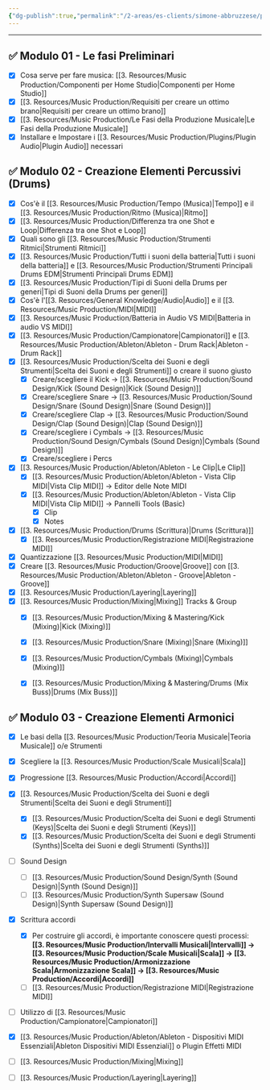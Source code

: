 ```yaml
---
{"dg-publish":true,"permalink":"/2-areas/es-clients/simone-abbruzzese/programma-produzione-musicale-con-ableton-simone-abbruzzese/"}
---
```




---
## ✅ Modulo 01 - Le fasi Preliminari

- [x] Cosa serve per fare musica: [[3. Resources/Music Production/Componenti per Home Studio\|Componenti per Home Studio]]
- [x] [[3. Resources/Music Production/Requisiti per creare un ottimo brano\|Requisiti per creare un ottimo brano]]
- [x] [[3. Resources/Music Production/Le Fasi della Produzione Musicale\|Le Fasi della Produzione Musicale]]
- [x] Installare e Impostare i [[3. Resources/Music Production/Plugins/Plugin Audio\|Plugin Audio]] necessari

## ✅ Modulo 02 - Creazione Elementi Percussivi (Drums)

- [x] Cos'è il [[3. Resources/Music Production/Tempo (Musica)\|Tempo]] e il [[3. Resources/Music Production/Ritmo (Musica)\|Ritmo]]
- [x] [[3. Resources/Music Production/Differenza tra one Shot e Loop\|Differenza tra one Shot e Loop]]
- [x] Quali sono gli [[3. Resources/Music Production/Strumenti Ritmici\|Strumenti Ritmici]]
- [x] [[3. Resources/Music Production/Tutti i suoni della batteria\|Tutti i suoni della batteria]] e [[3. Resources/Music Production/Strumenti Principali Drums EDM\|Strumenti Principali Drums EDM]]
- [x] [[3. Resources/Music Production/Tipi di Suoni della Drums per generi\|Tipi di Suoni della Drums per generi]]
- [x] Cos'è l'[[3. Resources/General Knowledge/Audio\|Audio]] e il [[3. Resources/Music Production/MIDI\|MIDI]]
- [x] [[3. Resources/Music Production/Batteria in Audio VS MIDI\|Batteria in audio VS MIDI]]
- [x] [[3. Resources/Music Production/Campionatore\|Campionatori]] e [[3. Resources/Music Production/Ableton/Ableton - Drum Rack\|Ableton - Drum Rack]]
- [x] [[3. Resources/Music Production/Scelta dei Suoni e degli Strumenti\|Scelta dei Suoni e degli Strumenti]] o creare il suono giusto
	- [x] Creare/scegliere il Kick → [[3. Resources/Music Production/Sound Design/Kick (Sound Design)\|Kick (Sound Design)]]
	- [x] Creare/scegliere Snare → [[3. Resources/Music Production/Sound Design/Snare (Sound Design)\|Snare (Sound Design)]]
	- [x] Creare/scegliere Clap → [[3. Resources/Music Production/Sound Design/Clap (Sound Design)\|Clap (Sound Design)]]
	- [x] Creare/scegliere i Cymbals → [[3. Resources/Music Production/Sound Design/Cymbals (Sound Design)\|Cymbals (Sound Design)]]
	- [x] Creare/scegliere i Percs
- [x] [[3. Resources/Music Production/Ableton/Ableton - Le Clip\|Le Clip]] 
	- [x] [[3. Resources/Music Production/Ableton/Ableton - Vista Clip MIDI\|Vista Clip MIDI]] → Editor delle Note MIDI
	- [x] [[3. Resources/Music Production/Ableton/Ableton - Vista Clip MIDI\|Vista Clip MIDI]] → Pannelli Tools (Basic)
		- [x] Clip
		- [x] Notes
- [x] [[3. Resources/Music Production/Drums (Scrittura)\|Drums (Scrittura)]]
	- [x] [[3. Resources/Music Production/Registrazione MIDI\|Registrazione MIDI]]
- [x] Quantizzazione [[3. Resources/Music Production/MIDI\|MIDI]]
- [x] Creare [[3. Resources/Music Production/Groove\|Groove]] con [[3. Resources/Music Production/Ableton/Ableton - Groove\|Ableton - Groove]]
- [x] [[3. Resources/Music Production/Layering\|Layering]]
- [x] [[3. Resources/Music Production/Mixing\|Mixing]] Tracks & Group
	- [x] [[3. Resources/Music Production/Mixing & Mastering/Kick (Mixing)\|Kick (Mixing)]]
	- [x] [[3. Resources/Music Production/Snare (Mixing)\|Snare (Mixing)]]
	- [x] [[3. Resources/Music Production/Cymbals (Mixing)\|Cymbals (Mixing)]]
	- [x] [[3. Resources/Music Production/Mixing & Mastering/Drums (Mix Buss)\|Drums (Mix Buss)]]


## ✅ Modulo 03 - Creazione Elementi Armonici


- [x] Le basi della [[3. Resources/Music Production/Teoria Musicale\|Teoria Musicale]] o/e Strumenti
- [x] Scegliere la [[3. Resources/Music Production/Scale Musicali\|Scala]]
- [x] Progressione [[3. Resources/Music Production/Accordi\|Accordi]]
- [x] [[3. Resources/Music Production/Scelta dei Suoni e degli Strumenti\|Scelta dei Suoni e degli Strumenti]]
	- [x] [[3. Resources/Music Production/Scelta dei Suoni e degli Strumenti (Keys)\|Scelta dei Suoni e degli Strumenti (Keys)]]
	- [x] [[3. Resources/Music Production/Scelta dei Suoni e degli Strumenti (Synths)\|Scelta dei Suoni e degli Strumenti (Synths)]]
- [ ] Sound Design
	- [ ] [[3. Resources/Music Production/Sound Design/Synth (Sound Design)\|Synth (Sound Design)]]
	- [ ] [[3. Resources/Music Production/Synth Supersaw (Sound Design)\|Synth Supersaw (Sound Design)]]
- [x] Scrittura accordi
	- [x] Per costruire gli accordi, è importante conoscere questi processi: **[[3. Resources/Music Production/Intervalli Musicali\|Intervalli]] → [[3. Resources/Music Production/Scale Musicali\|Scala]] → [[3. Resources/Music Production/Armonizzazione Scala\|Armonizzazione Scala]] → [[3. Resources/Music Production/Accordi\|Accordi]]**
	- [ ] [[3. Resources/Music Production/Registrazione MIDI\|Registrazione MIDI]]
- [ ] Utilizzo di [[3. Resources/Music Production/Campionatore\|Campionatori]]
- [x] [[3. Resources/Music Production/Ableton/Ableton - Dispositivi MIDI Essenziali\|Ableton Dispositivi MIDI Essenziali]] o Plugin Effetti MIDI
- [ ] [[3. Resources/Music Production/Mixing\|Mixing]]
- [ ] [[3. Resources/Music Production/Layering\|Layering]]



